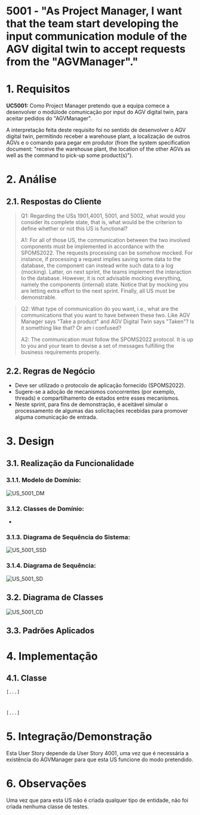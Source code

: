 # 5001 - "As Project Manager,  I want that the team start developing the input communication module of the AGV digital twin to accept requests from the "AGVManager"."



# 1. Requisitos


**UC5001:** Como Project Manager pretendo que a equipa comece a desenvolver o modúlode comunicação por input do AGV digital twin, para aceitar pedidos do "AGVManager".

A interpretação feita deste requisito foi no sentido de desenvolver o AGV digital twin, permitindo receber a warehouse plant, a localização de outros AGVs e o comando para pegar em produtor (from the system specification document: "receive the warehouse plant, the location of the other AGVs as well as the command to pick-up some product(s)").


# 2. Análise

## 2.1. Respostas do Cliente

>Q1: Regarding the USs 1901,4001, 5001, and 5002, what would you consider its complete state, that is, what would be the criterion to define whether or not this US is functional?
>
>A1: For all of those US, the communication between the two involved components must be implemented in accordance with the SPOMS2022. The requests processing can be somehow mocked. For instance, if processing a request implies saving some data to the database, the component can instead write such data to a log (mocking). Latter, on next sprint, the teams implement the interaction to the database. However, it is not advisable mocking everything, namely the components (internal) state. Notice that by mocking you are letting extra effort to the next sprint. Finally, all US must be demonstrable.

>Q2: What type of communication do you want, i.e., what are the communications that you want to have between these two. Like AGV Manager says "Take a product" and AGV Digital Twin says "Taken"? Is it something like that? Or am i confused?
>
>A2: The communication must follow the SPOMS2022 protocol. It is up to you and your team to devise a set of messages fulfilling the business requirements properly.



## 2.2. Regras de Negócio

* Deve ser utilizado o protocolo de aplicação fornecido (SPOMS2022).
* Sugere-se a adoção de mecanismos concorrentes (por exemplo, threads) e compartilhamento de estados entre esses mecanismos.
* Neste sprint, para fins de demonstração, é aceitável simular o processamento de algumas das solicitações recebidas para promover alguma comunicação de entrada.


# 3. Design



## 3.1. Realização da Funcionalidade


### 3.1.1. Modelo de Domínio:

![US_5001_DM](US_5001_DM.svg)


### 3.1.2. Classes de Domínio:

* 


### 3.1.3. Diagrama de Sequência do Sistema:

![US_5001_SSD](US_5001_SSD.svg)


### 3.1.4. Diagrama de Sequência:

![US_5001_SD](US_5001_SD.svg)



## 3.2. Diagrama de Classes


![US_5001_CD](US_5001_CD.svg)


## 3.3. Padrões Aplicados




# 4. Implementação

## 4.1. Classe 


    [...]

    
    
    [...]


    


# 5. Integração/Demonstração

Esta User Story depende da User Story 4001, uma vez que é necessária a existência do AGVManager para que esta US funcione do modo pretendido.

# 6. Observações

Uma vez que para esta US não é criada qualquer tipo de entidade, não foi criada nenhuma classe de testes.